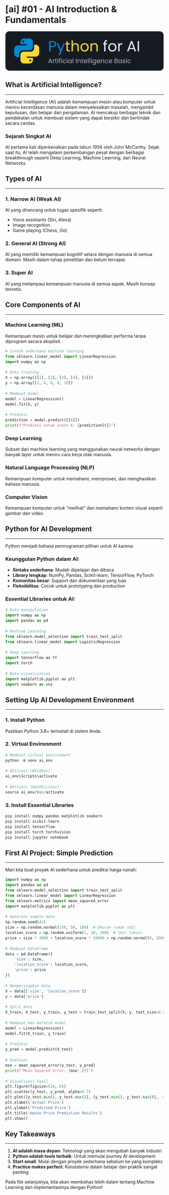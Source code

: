 # [ai] #01 - AI Introduction & Fundamentals
![banner](https://raw.githubusercontent.com/oujisan/OuVault/main/img/py-ai.png)
## What is Artificial Intelligence?

---

Artificial Intelligence (AI) adalah kemampuan mesin atau komputer untuk meniru kecerdasan manusia dalam menyelesaikan masalah, mengambil keputusan, dan belajar dari pengalaman. AI mencakup berbagai teknik dan pendekatan untuk membuat sistem yang dapat berpikir dan bertindak secara cerdas.

### Sejarah Singkat AI

AI pertama kali diperkenalkan pada tahun 1956 oleh John McCarthy. Sejak saat itu, AI telah mengalami perkembangan pesat dengan berbagai breakthrough seperti Deep Learning, Machine Learning, dan Neural Networks.

## Types of AI
---
### 1. Narrow AI (Weak AI)

AI yang dirancang untuk tugas spesifik seperti:

- Voice assistants (Siri, Alexa)
- Image recognition
- Game playing (Chess, Go)

### 2. General AI (Strong AI)

AI yang memiliki kemampuan kognitif setara dengan manusia di semua domain. Masih dalam tahap penelitian dan belum tercapai.

### 3. Super AI

AI yang melampaui kemampuan manusia di semua aspek. Masih konsep teoretis.

## Core Components of AI

---

### Machine Learning (ML)

Kemampuan mesin untuk belajar dan meningkatkan performa tanpa diprogram secara eksplisit.

```python
# Contoh sederhana machine learning
from sklearn.linear_model import LinearRegression
import numpy as np

# Data training
X = np.array([[1], [2], [3], [4], [5]])
y = np.array([2, 4, 6, 8, 10])

# Membuat model
model = LinearRegression()
model.fit(X, y)

# Prediksi
prediction = model.predict([[6]])
print(f"Prediksi untuk input 6: {prediction[0]}")
```

### Deep Learning

Subset dari machine learning yang menggunakan neural networks dengan banyak layer untuk meniru cara kerja otak manusia.

### Natural Language Processing (NLP)

Kemampuan komputer untuk memahami, memproses, dan menghasilkan bahasa manusia.

### Computer Vision

Kemampuan komputer untuk "melihat" dan memahami konten visual seperti gambar dan video.

## Python for AI Development

---

Python menjadi bahasa pemrograman pilihan untuk AI karena:

### Keunggulan Python dalam AI:

- **Sintaks sederhana**: Mudah dipelajari dan dibaca
- **Library lengkap**: NumPy, Pandas, Scikit-learn, TensorFlow, PyTorch
- **Komunitas besar**: Support dan dokumentasi yang luas
- **Fleksibilitas**: Cocok untuk prototyping dan production

### Essential Libraries untuk AI:

```python
# Data manipulation
import numpy as np
import pandas as pd

# Machine Learning
from sklearn.model_selection import train_test_split
from sklearn.linear_model import LogisticRegression

# Deep Learning
import tensorflow as tf
import torch

# Data visualization
import matplotlib.pyplot as plt
import seaborn as sns
```

## Setting Up AI Development Environment

---

### 1. Install Python

Pastikan Python 3.8+ terinstall di sistem Anda.

### 2. Virtual Environment

```python
# Membuat virtual environment
python -m venv ai_env

# Aktivasi (Windows)
ai_env\Scripts\activate

# Aktivasi (macOS/Linux)
source ai_env/bin/activate
```

### 3. Install Essential Libraries

```python
pip install numpy pandas matplotlib seaborn
pip install scikit-learn
pip install tensorflow
pip install torch torchvision
pip install jupyter notebook
```

## First AI Project: Simple Prediction

---

Mari kita buat proyek AI sederhana untuk prediksi harga rumah:

```python
import numpy as np
import pandas as pd
from sklearn.model_selection import train_test_split
from sklearn.linear_model import LinearRegression
from sklearn.metrics import mean_squared_error
import matplotlib.pyplot as plt

# Generate sample data
np.random.seed(42)
size = np.random.normal(150, 50, 100)  # Ukuran rumah (m2)
location_score = np.random.uniform(1, 10, 100)  # Skor lokasi
price = size * 2000 + location_score * 50000 + np.random.normal(0, 20000, 100)

# Membuat DataFrame
data = pd.DataFrame({
    'size': size,
    'location_score': location_score,
    'price': price
})

# Mempersiapkan data
X = data[['size', 'location_score']]
y = data['price']

# Split data
X_train, X_test, y_train, y_test = train_test_split(X, y, test_size=0.2, random_state=42)

# Membuat dan melatih model
model = LinearRegression()
model.fit(X_train, y_train)

# Prediksi
y_pred = model.predict(X_test)

# Evaluasi
mse = mean_squared_error(y_test, y_pred)
print(f"Mean Squared Error: {mse:.2f}")

# Visualisasi hasil
plt.figure(figsize=(10, 6))
plt.scatter(y_test, y_pred, alpha=0.7)
plt.plot([y_test.min(), y_test.max()], [y_test.min(), y_test.max()], 'r--', lw=2)
plt.xlabel('Actual Price')
plt.ylabel('Predicted Price')
plt.title('House Price Prediction Results')
plt.show()
```

## Key Takeaways

---

1. **AI adalah masa depan**: Teknologi yang akan mengubah banyak industri
2. **Python adalah tools terbaik**: Untuk memulai journey AI development
3. **Start small**: Mulai dengan proyek sederhana sebelum ke yang kompleks
4. **Practice makes perfect**: Konsistensi dalam belajar dan praktik sangat penting

Pada file selanjutnya, kita akan membahas lebih dalam tentang Machine Learning dan implementasinya dengan Python!